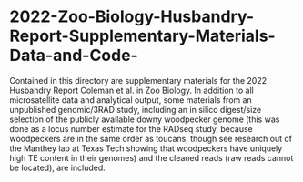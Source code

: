 # 2022-Zoo-Biology-Husbandry-Report-Supplementary-Materials-Data-and-Code-
Contained in this directory are supplementary materials for the 2022 Husbandry Report Coleman et al. in Zoo Biology. In addition to all microsatellite data and analytical output, some materials from an unpublished genomic/3RAD study, including an in silico digest/size selection of the publicly available downy woodpecker genome (this was done as a locus number estimate for the RADseq study, because woodpeckers are in the same order as toucans, though see research out of the Manthey lab at Texas Tech showing that woodpeckers have uniquely high TE content in their genomes) and the cleaned reads (raw reads cannot be located), are included. 
